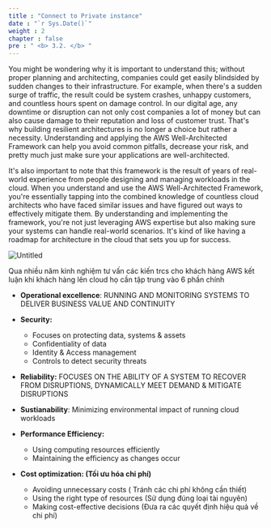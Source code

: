 ```yaml
---
title : "Connect to Private instance"
date : "`r Sys.Date()`"
weight : 2
chapter : false
pre : " <b> 3.2. </b> "
---
```

You might be wondering why it is important to understand this; without proper planning and architecting, companies could get easily blindsided by sudden changes to their infrastructure. For example, when there's a sudden surge of traffic, the result could be system crashes, unhappy customers, and countless hours spent on damage control. In our digital age, any downtime or disruption can not only cost companies a lot of money but can also cause damage to their reputation and loss of customer trust. That's why building resilient architectures is no longer a choice but rather a necessity. Understanding and applying the AWS Well-Architected Framework can help you avoid common pitfalls, decrease your risk, and pretty much just make sure your applications are well-architected.

It's also important to note that this framework is the result of years of real-world experience from people designing and managing workloads in the cloud. When you understand and use the AWS Well-Architected Framework, you're essentially tapping into the combined knowledge of countless cloud architects who have faced similar issues and have figured out ways to effectively mitigate them. By understanding and implementing the framework, you're not just leveraging AWS expertise but also making sure your systems can handle real-world scenarios. It's kind of like having a roadmap for architecture in the cloud that sets you up for success.

![Untitled](Buo%CC%82%CC%89i%201%2056f26f3f312a4464842c315651b8da0d/Untitled%209.png)

Qua nhiều năm kinh nghiệm tư vấn các kiến trcs cho khách hàng AWS kết luận khi khách hàng lên cloud họ cần tập trung vào 6 phần chính

- **Operational excellence**: RUNNING AND MONITORING SYSTEMS TO DELIVER BUSINESS VALUE AND CONTINUITY 


- **Security:**
    - Focuses on protecting data, systems & assets 
    - Confidentiality of data
    - Identity & Access management
    - Controls to detect security threats
- **Reliability:** FOCUSES ON THE ABILITY OF A SYSTEM TO RECOVER FROM DISRUPTIONS, DYNAMICALLY MEET DEMAND & MITIGATE DISRUPTIONS
- **Sustianability**: Minimizing environmental impact of running cloud workloads

- **Performance Efficiency:**
    - Using computing resources efficiently
    - Maintaining the efficiency as changes occur

- **Cost optimization: (Tối ưu hóa chi phí)**
    - Avoiding unnecessary costs ( Tránh các chi phí không cần thiết)
    - Using the right type of resources (Sử dụng đúng loại tài nguyên)
    - Making cost-effective decisions (Đưa ra các quyết định hiệu quả về chi phí)